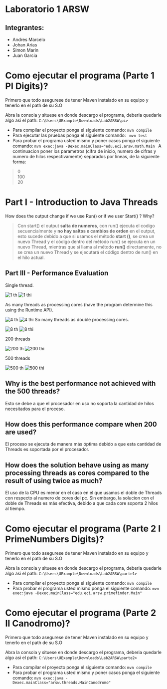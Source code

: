 # Laboratorio 1 ARSW
## Integrantes:
- Andres Marcelo 
- Johan Arias
- Simon Marin
- Juan Garcia
# Como ejecutar el programa (Parte 1 PI Digits)?
Primero que todo asegurese de tener Maven instalado en su equipo y tenerlo en el path de su S.O

Abra la consola y situese en donde descargo el programa, deberia quedarle algo asi el path: ``C:\Users\UExample\Downloads\Lab2ARSW\pi>``

- Para compilar el proyecto ponga el siguiente comando: ``mvn compile``
- Para ejecutar las pruebas ponga el siguiente comando: `` mvn test``
- Para probar el programa usted mismo y poner casos ponga el siguiente comando:
``mvn exec:java -Dexec.mainClass="edu.eci.arsw.math.Main
``
A continuacion poner los parametros (cifra de inicio, numero de cifras y numero de hilos respectivamente) separados por lineas, de la siguiente forma:
> 0  
> 100  
> 20  


# Part I - Introduction to Java Threads
How does the output change if we use Run() or if we user Start() ? Why?
> Con start() el output **salta de numeros**, con run() ejecuta el codigo secuencialmente y **no hay saltos o cambios de orden** en el output, esto sucede debido a que si usamos el método **start ()**, se crea un nuevo Thread y el código dentro del método run() se ejecuta en un nuevo Thread, mientras que si llama al método **run()** directamente, no se crea un nuevo Thread y se ejecutará el código dentro de run() en el hilo actual.

## Part III - Performance Evaluation

Single thread. 

![1 th](img/VERDADERO.PNG)
![1 thi](img/GG1.PNG)

As many threads as processing cores (have the program determine this using the Runtime API). 

![4 th](img/VERDADERO2.PNG)
![4 thi](img/GG2.PNG)
So many threads as double processing cores. 

![8 th](img/VERDADERO3.PNG)
![8 thi](img/GG3.PNG)

200 threads

![200 th](img/VERDADERO4.PNG)
![200 thi](img/GG4.PNG)

500 threads

![500 th](img/g5.PNG)
![500 thi](img/GG5.PNG)


 ## Why is the best performance not achieved with the 500 threads?
 
 Esto se debe a que el procesador en uso no soporta la cantidad de hilos necesitados para el proceso.
 
 ## How does this performance compare when 200 are used?
 El proceso se ejecuta de manera más óptima debido a que esta cantidad de Threads es soportada por el procesador.
 
 ## How does the solution behave using as many processing threads as cores compared to the result of using twice as much?
 
 El uso de la CPU es menor en el caso en el que usamos el doble de Threads con respecto al numero de cores del pc.
 Sin embargo, la solucion con el doble de Threads es más efectiva, debido a que cada core soporta 2 hilos al tiempo.
 
 # Como ejecutar el programa (Parte 2   I PrimeNumbers Digits)?
Primero que todo asegurese de tener Maven instalado en su equipo y tenerlo en el path de su S.O

Abra la consola y situese en donde descargo el programa, deberia quedarle algo asi el path: ``C:\Users\UExample\Downloads\Lab2ARSW\parte1>``
- Para compilar el proyecto ponga el siguiente comando: ``mvn compile``
- Para probar el programa usted mismo  ponga el siguiente comando:
``mvn exec:java -Dexec.mainClass="edu.eci.arsw.primefinder.Main"
``

 # Como ejecutar el programa (Parte 2  II Canodromo)?
Primero que todo asegurese de tener Maven instalado en su equipo y tenerlo en el path de su S.O

Abra la consola y situese en donde descargo el programa, deberia quedarle algo asi el path: ``C:\Users\UExample\Downloads\Lab2ARSW\parte2>``

- Para compilar el proyecto ponga el siguiente comando: ``mvn compile``
- Para probar el programa usted mismo y poner casos ponga el siguiente comando:
``mvn exec:java -Dexec.mainClass="arsw.threads.MainCanodromo"
``
 
 
 
 
 
 
 
 
